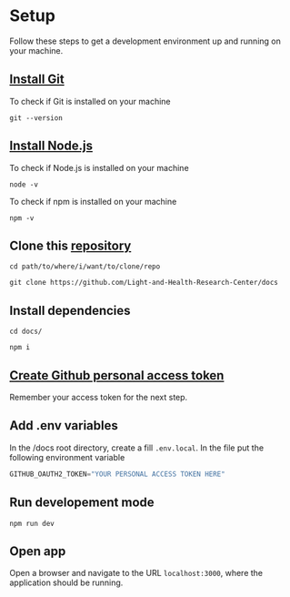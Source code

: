 # Setup

Follow these steps to get a development environment up and running on your machine.

## [Install Git](https://git-scm.com/book/en/v2/Getting-Started-Installing-Git)

  To check if Git is installed on your machine

  ```shell-session
  git --version
  ```

## [Install Node.js](https://nodejs.org/en/download/)

  To check if Node.js is installed on your machine

  ```shell-session
  node -v
  ```

  To check if npm is installed on your machine

  ```shell-session
  npm -v
  ```

## Clone this [repository](https://github.com/Light-and-Health-Research-Center/docs)

  ```shell-session
  cd path/to/where/i/want/to/clone/repo
  ```

  ```shell-session
  git clone https://github.com/Light-and-Health-Research-Center/docs
  ```

## Install dependencies

  ```shell-session
  cd docs/
  ```

  ```shell-session
  npm i
  ```

## [Create Github personal access token](https://docs.github.com/en/github/authenticating-to-github/keeping-your-account-and-data-secure/creating-a-personal-access-token)

  Remember your access token for the next step.

## Add .env variables

  In the /docs root directory, create a fill `.env.local`. In the file put the following environment variable

  ```js
  GITHUB_OAUTH2_TOKEN="YOUR PERSONAL ACCESS TOKEN HERE"
  ```

## Run developement mode

  ```shell-session
  npm run dev
  ```

## Open app

  Open a browser and navigate to the URL `localhost:3000`, where the application should be running.



